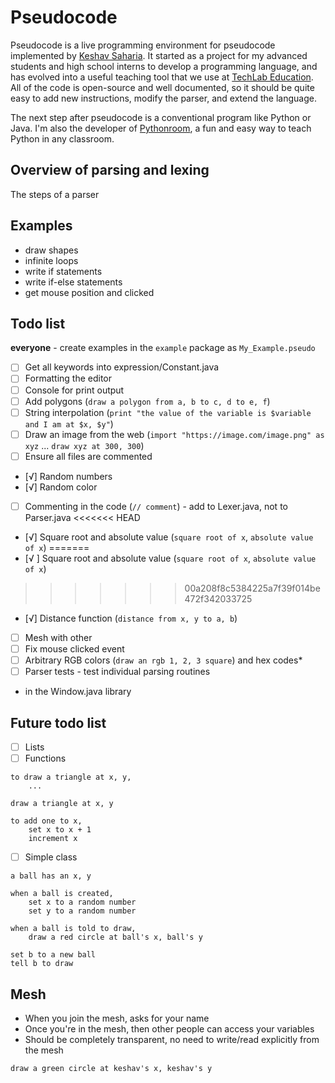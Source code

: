 # Pseudocode

Pseudocode is a live programming environment for pseudocode implemented by [Keshav Saharia](http://keshav.is). It started as a project for my advanced students and high school interns to develop a programming language, and has evolved into a useful teaching tool that we use at [TechLab Education](https://techlab.education). All of the code is open-source and well documented, so it should be quite easy to add new instructions, modify the parser, and extend the language.

The next step after pseudocode is a conventional program like Python or Java. I'm also the developer of [Pythonroom](https://pythonroom.com), a fun and easy way to teach Python in any classroom. 

## Overview of parsing and lexing

The steps of a parser

## Examples

- draw shapes
- infinite loops
- write if statements
- write if-else statements
- get mouse position and clicked

## Todo list

**everyone** - create examples in the `example` package as `My_Example.pseudo`

- [ ] Get all keywords into expression/Constant.java
- [ ] Formatting the editor
- [ ] Console for print output
- [ ] Add polygons (`draw a polygon from a, b to c, d to e, f`)
- [ ] String interpolation (`print "the value of the variable is $variable and I am at $x, $y"`)
- [ ] Draw an image from the web (`import "https://image.com/image.png" as xyz` ... `draw xyz at 300, 300`)
- [ ] Ensure all files are commented
- [√] Random numbers
- [√] Random color
- [ ] Commenting in the code (`// comment`) - add to Lexer.java, not to Parser.java
<<<<<<< HEAD
- [√] Square root and absolute value (`square root of x`, `absolute value of x`)
=======
- [√ ] Square root and absolute value (`square root of x`, `absolute value of x`)
>>>>>>> 00a208f8c5384225a7f39f014be472f342033725
- [√] Distance function (`distance from x, y to a, b`)
- [ ] Mesh with other
- [ ] Fix mouse clicked event
- [ ] Arbitrary RGB colors (`draw an rgb 1, 2, 3 square`) and hex codes*
- [ ] Parser tests - test individual parsing routines

* in the Window.java library

## Future todo list

- [ ] Lists
- [ ] Functions

```
to draw a triangle at x, y,
	...
	
draw a triangle at x, y
```

```
to add one to x,
	set x to x + 1
	increment x
```

- [ ] Simple class

```
a ball has an x, y

when a ball is created,
	set x to a random number
	set y to a random number

when a ball is told to draw,
	draw a red circle at ball's x, ball's y

set b to a new ball
tell b to draw
```

## Mesh

- When you join the mesh, asks for your name
- Once you're in the mesh, then other people can access your variables
- Should be completely transparent, no need to write/read explicitly from the mesh

```
draw a green circle at keshav's x, keshav's y
```